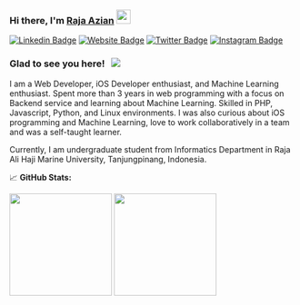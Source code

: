<!--
![Metrics](https://metrics.lecoq.io/aziyan99?template=classic&config.timezone=Asia%2FJakarta)

**aziyan99/aziyan99** is a ✨ _special_ ✨ repository because its `README.md` (this file) appears on your GitHub profile.

Here are some ideas to get you started:

- 🔭 I’m currently working on ...
- 🌱 I’m currently learning ...
- 👯 I’m looking to collaborate on ...
- 🤔 I’m looking for help with ...
- 💬 Ask me about ...
- 📫 How to reach me: ...
- 😄 Pronouns: ...
- ⚡ Fun fact: ...
-->

### Hi there, I'm <a href="https://rajaazian.my.id" target="_blank">Raja Azian</a> <img src="https://media.giphy.com/media/hvRJCLFzcasrR4ia7z/giphy.gif" width="25px">

[![Linkedin Badge](https://img.shields.io/badge/-LinkedIn-0e76a8?style=flat-square&logo=Linkedin&logoColor=white)](https://www.linkedin.com/in/raja-azian/)
[![Website Badge](https://img.shields.io/badge/Website-3b5998?style=flat-square&logo=google-chrome&logoColor=white)](https://rajaazian.my.id)
[![Twitter Badge](https://img.shields.io/badge/-Twitter-00acee?style=flat-square&logo=Twitter&logoColor=white)](https://twitter.com/iniezzy)
[![Instagram Badge](https://img.shields.io/badge/-Instagram-e4405f?style=flat-square&logo=Instagram&logoColor=white)](https://instagram.com/rajaazian_)

### Glad to see you here! &nbsp; ![](https://visitor-badge.glitch.me/badge?page_id=aziyan99.aziyan99)

<!--I am Currently learning  Developer, I love programming, writing and traveling, Feel free to connect with me and learn together.

Software engineering is a never-ending puzzle that I am passionately engaged in solving. I believe in the power of programming to transform and improve the lives of people around the world.-->

I am a Web Developer,  iOS Developer enthusiast, and Machine Learning enthusiast. Spent more than 3 years in web programming with a focus on Backend service and learning about Machine Learning. Skilled in PHP, Javascript, Python, and Linux environments. I was also curious about iOS programming and Machine Learning, love to work collaboratively in a team and was a self-taught learner.


Currently, I am undergraduate student from Informatics Department in Raja Ali Haji Marine University, Tanjungpinang, Indonesia.


<!--
📊 **This Week I Spent My Time On:** -->
<!--START_SECTION:waka-->
<!--
```text
```
-->
<!--END_SECTION:waka-->


📈 **GitHub Stats:**

<p>
  <img height="180em" src="https://github-readme-stats.vercel.app/api?username=aziyan99&show_icons=true&hide_border=true&&count_private=true&include_all_commits=true" />
  <img height="180em" src="https://github-readme-stats.vercel.app/api/top-langs/?username=aziyan99&exclude_repo=KNN-Image-Classification&show_icons=true&hide_border=true&layout=compact&langs_count=8"/>
</p>

